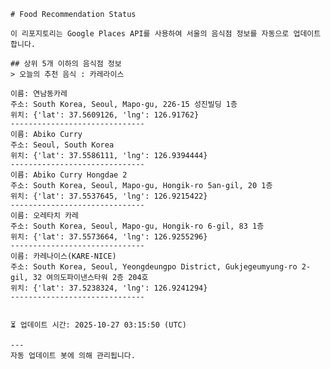 
    # Food Recommendation Status

    이 리포지토리는 Google Places API를 사용하여 서울의 음식점 정보를 자동으로 업데이트합니다.

    ## 상위 5개 이하의 음식점 정보
    > 오늘의 추천 음식 : 카레라이스

	이름: 연남동카레
	주소: South Korea, Seoul, Mapo-gu, 226-15 성진빌딩 1층
	위치: {'lat': 37.5609126, 'lng': 126.91762}
	------------------------------
	이름: Abiko Curry
	주소: Seoul, South Korea
	위치: {'lat': 37.5586111, 'lng': 126.9394444}
	------------------------------
	이름: Abiko Curry Hongdae 2
	주소: South Korea, Seoul, Mapo-gu, Hongik-ro 5an-gil, 20 1층
	위치: {'lat': 37.5537645, 'lng': 126.9215422}
	------------------------------
	이름: 오레타치 카레
	주소: South Korea, Seoul, Mapo-gu, Hongik-ro 6-gil, 83 1층
	위치: {'lat': 37.5573664, 'lng': 126.9255296}
	------------------------------
	이름: 카레나이스(KARE-NICE)
	주소: South Korea, Seoul, Yeongdeungpo District, Gukjegeumyung-ro 2-gil, 32 여의도파이낸스타워 2층 204호
	위치: {'lat': 37.5238324, 'lng': 126.9241294}
	------------------------------


    ⏳ 업데이트 시간: 2025-10-27 03:15:50 (UTC)

    ---
    자동 업데이트 봇에 의해 관리됩니다.
    
